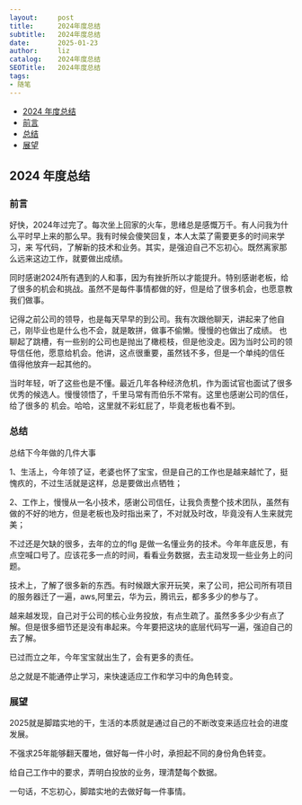 ```yaml
---
layout:     post
title:      2024年度总结
subtitle:   2024年度总结
date:       2025-01-23
author:     liz
catalog:    2024年度总结
SEOTitle:   2024年度总结
tags:
- 随笔
---
```


<!-- START doctoc generated TOC please keep comment here to allow auto update -->

- [2024 年度总结](#2024-%E5%B9%B4%E5%BA%A6%E6%80%BB%E7%BB%93)
- [前言](#%E5%89%8D%E8%A8%80)
- [总结](#%E6%80%BB%E7%BB%93)
- [展望](#%E5%B1%95%E6%9C%9B)

<!-- END doctoc generated TOC please keep comment here to allow auto update -->

## 2024 年度总结

### 前言

好快，2024年过完了。每次坐上回家的火车，思绪总是感慨万千。有人问我为什么平时早上来的那么早。我有时候会傻笑回复，本人太菜了需要更多的时间来学习，来
写代码，了解新的技术和业务。其实，是强迫自己不忘初心。既然离家那么远来这边工作，就要做出成绩。

同时感谢2024所有遇到的人和事，因为有挫折所以才能提升。特别感谢老板，给了很多的机会和挑战。虽然不是每件事情都做的好，但是给了很多机会，也愿意教我们做事。

记得之前公司的领导，也是每天早早的到公司。我有次跟他聊天，讲起来了他自己，刚毕业也是什么也不会，就是敢拼，做事不偷懒。慢慢的也做出了成绩。
也聊起了跳槽，有一些别的公司也是抛出了橄榄枝，但是他没走。因为当时公司的领导信任他，愿意给机会。他讲，这点很重要，虽然钱不多，但是一个单纯的信任
值得他放弃一起其他的。

当时年轻，听了这些也是不懂。最近几年各种经济危机，作为面试官也面试了很多优秀的候选人。慢慢领悟了，千里马常有而伯乐不常有。这里也感谢公司的信任，给了很多的
机会。哈哈，这里就不彩虹屁了，毕竟老板也看不到。

### 总结

总结下今年做的几件大事

1、生活上，今年领了证，老婆也怀了宝宝，但是自己的工作也是越来越忙了，挺愧疚的，不过生活就是这样，总是要做出点牺牲；

2、工作上，慢慢从一名小技术，感谢公司信任，让我负责整个技术团队，虽然有做的不好的地方，但是老板也及时指出来了，不对就及时改，毕竟没有人生来就完美；

不过还是欠缺的很多，去年的立的flg 是做一名懂业务的技术。今年年底反思，有点空喊口号了。应该花多一点的时间，看看业务数据，去主动发现一些业务上的问题。

技术上，了解了很多新的东西。有时候跟大家开玩笑，来了公司，把公司所有项目的服务器迁了一遍，aws,阿里云，华为云，腾讯云，都多多少的参与了。

越来越发现，自己对于公司的核心业务投放，有点生疏了。虽然多多少少有点了解。但是很多细节还是没有串起来。今年要把这块的底层代码写一遍，强迫自己的去了解。

已过而立之年，今年宝宝就出生了，会有更多的责任。

总之就是不能通停止学习，来快速适应工作和学习中的角色转变。

### 展望

2025就是脚踏实地的干，生活的本质就是通过自己的不断改变来适应社会的进度发展。

不强求25年能够翻天覆地，做好每一件小时，承担起不同的身份角色转变。

给自己工作中的要求，弄明白投放的业务，理清楚每个数据。

一句话，不忘初心，脚踏实地的去做好每一件事情。



